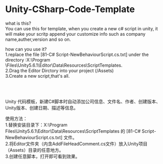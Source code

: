 # Unity-CSharp-Code-Template</br>
what is this?</br>
You can use this for template, when you create a new c# script in unity, it will make your scritp append your customize info such as company name,auther,version and so on.</br>

how can you use it?</br>
1.replace the file  [81-C# Script-NewBehaviourScript.cs.txt] under the directory :X:\Program </br> \Files\Unity5.6.1\Editor\Data\Resources\ScriptTemplates.</br>
2.Drag the Editor Dirctory into your project (/Assets)</br>
3.Create a new script,that's all.</br>

</br>
</br>


Unity 代码模板，新建C#脚本时自动添加公司信息、文件名、作者、创建版本、Unity版本、创建日期、描述等信息。</br>

使用方法：</br>
1.替换安装目录下：X:\Program Files\Unity5.6.1\Editor\Data\Resources\ScriptTemplates 的 [81-C# Script-NewBehaviourScript.cs.txt] 文件。</br>
2.将Editor文件夹（内含AddFileHeadComment.cs文件）放入Unity项目（Assets）目录的任意地方。</br>
3.创建任意脚本，打开即可看到效果。</br>
